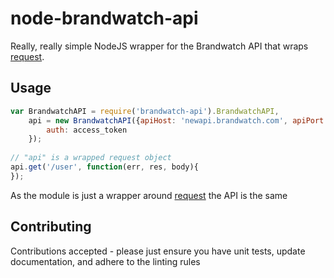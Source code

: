 node-brandwatch-api
===================

Really, really simple NodeJS wrapper for the Brandwatch API that wraps [request](https://github.com/request/request).

## Usage

```javascript
var BrandwatchAPI = require('brandwatch-api').BrandwatchAPI,
    api = new BrandwatchAPI({apiHost: 'newapi.brandwatch.com', apiPort: 80}, {
        auth: access_token
    });
    
// "api" is a wrapped request object
api.get('/user', function(err, res, body){
});
```

As the module is just a wrapper around [request](https://github.com/request/request) the API is the same

## Contributing

Contributions accepted - please just ensure you have unit tests, update documentation, and adhere to the linting rules 

